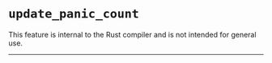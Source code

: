 # `update_panic_count`

This feature is internal to the Rust compiler and is not intended for general use.

------------------------
